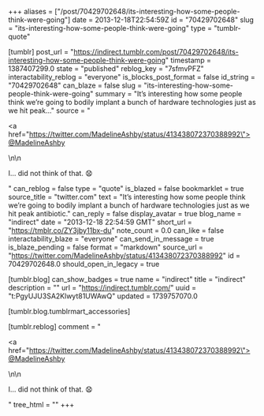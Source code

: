 +++
aliases = ["/post/70429702648/its-interesting-how-some-people-think-were-going"]
date = 2013-12-18T22:54:59Z
id = "70429702648"
slug = "its-interesting-how-some-people-think-were-going"
type = "tumblr-quote"

[tumblr]
post_url = "https://indirect.tumblr.com/post/70429702648/its-interesting-how-some-people-think-were-going"
timestamp = 1387407299.0
state = "published"
reblog_key = "7sfmvPFZ"
interactability_reblog = "everyone"
is_blocks_post_format = false
id_string = "70429702648"
can_blaze = false
slug = "its-interesting-how-some-people-think-were-going"
summary = "It’s interesting how some people think we’re going to bodily implant a bunch of hardware technologies just as we hit peak..."
source = "<p><a href=\"https://twitter.com/MadelineAshby/status/413438072370388992\">@MadelineAshby</a></p>\n\n<p>I… did not think of that. 😧</p>"
can_reblog = false
type = "quote"
is_blazed = false
bookmarklet = true
source_title = "twitter.com"
text = "It&rsquo;s interesting how some people think we&rsquo;re going to bodily implant a bunch of hardware technologies just as we hit peak antibiotic."
can_reply = false
display_avatar = true
blog_name = "indirect"
date = "2013-12-18 22:54:59 GMT"
short_url = "https://tmblr.co/ZY3jby11bx-du"
note_count = 0.0
can_like = false
interactability_blaze = "everyone"
can_send_in_message = true
is_blaze_pending = false
format = "markdown"
source_url = "https://twitter.com/MadelineAshby/status/413438072370388992"
id = 70429702648.0
should_open_in_legacy = true

[tumblr.blog]
can_show_badges = true
name = "indirect"
title = "indirect"
description = ""
url = "https://indirect.tumblr.com/"
uuid = "t:PgyUJU3SA2Klwyt81UWAwQ"
updated = 1739757070.0

[tumblr.blog.tumblrmart_accessories]

[tumblr.reblog]
comment = "<p><a href=\"https://twitter.com/MadelineAshby/status/413438072370388992\">@MadelineAshby</a></p>\n\n<p>I… did not think of that. 😧</p>"
tree_html = ""
+++
